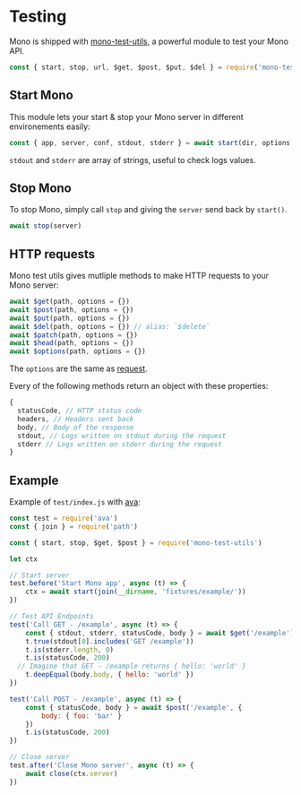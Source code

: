 # Testing

Mono is shipped with [mono-test-utils](https://github.com/terrajs/mono-test-utils), a powerful module to test your Mono API.

```js
const { start, stop, url, $get, $post, $put, $del } = require('mono-test-utils')
```

## Start Mono

This module lets your start & stop your Mono server in different environements easily:

```js
const { app, server, conf, stdout, stderr } = await start(dir, options = {})
```

`stdout` and `stderr` are array of strings, useful to check logs values.

## Stop Mono

To stop Mono, simply call `stop` and giving the `server` send back by `start()`.

```js
await stop(server)
```

## HTTP requests

Mono test utils gives mutliple methods to make HTTP requests to your Mono server:

```js
await $get(path, options = {})
await $post(path, options = {})
await $put(path, options = {})
await $del(path, options = {}) // alias: `$delete`
await $patch(path, options = {})
await $head(path, options = {})
await $options(path, options = {})
```

The `options` are the same as [request](https://github.com/request/request).

Every of the following methods return an object with these properties:

```js
{
  statusCode, // HTTP status code
  headers, // Headers sent back
  body, // Body of the response
  stdout, // Logs written on stdout during the request
  stderr // Logs written on stderr during the request
}
```

## Example

Example of `test/index.js` with [ava](https://github.com/avajs/ava):

```js
const test = require('ava')
const { join } = require('path')

const { start, stop, $get, $post } = require('mono-test-utils')

let ctx

// Start server
test.before('Start Mono app', async (t) => {
	ctx = await start(join(__dirname, 'fixtures/example/'))
})

// Test API Endpoints
test('Call GET - /example', async (t) => {
	const { stdout, stderr, statusCode, body } = await $get('/example')
	t.true(stdout[0].includes('GET /example'))
	t.is(stderr.length, 0)
	t.is(statusCode, 200)
  // Imagine that GET - /example returns { hello: 'world' }
	t.deepEqual(body.body, { hello: 'world' })
})

test('Call POST - /example', async (t) => {
	const { statusCode, body } = await $post('/example', {
		body: { foo: 'bar' }
	})
	t.is(statusCode, 200)
})

// Close server
test.after('Close Mono server', async (t) => {
	await close(ctx.server)
})
```
